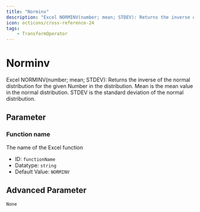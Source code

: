 ```yaml
---
title: "Norminv"
description: "Excel NORMINV(number; mean; STDEV): Returns the inverse of the normal distribution for the given Number in the distribution. Mean is the mean value in the normal distribution. STDEV is the standard deviation of the normal distribution."
icon: octicons/cross-reference-24
tags: 
    - TransformOperator
---
```

# Norminv
<!-- This file was generated - DO NOT CHANGE IT MANUALLY -->



Excel NORMINV(number; mean; STDEV): Returns the inverse of the normal distribution for the given Number in the distribution. Mean is the mean value in the normal distribution. STDEV is the standard deviation of the normal distribution.

## Parameter

### Function name

The name of the Excel function

- ID: `functionName`
- Datatype: `string`
- Default Value: `NORMINV`





## Advanced Parameter

`None`